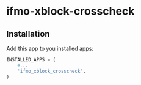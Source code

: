 # ifmo-xblock-crosscheck

## Installation

Add this app to you installed apps:

```python
INSTALLED_APPS = (
    #...
    'ifmo_xblock_crosscheck',
)
```



